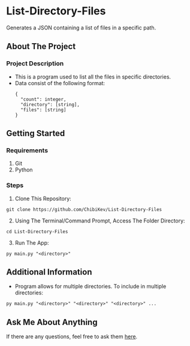 # List-Directory-Files
Generates a JSON containing a list of files in a specific path.

## About The Project
### Project Description
- This is a program used to list all the files in specific directories.
- Data consist of the following format:
  ```
  {
    "count": integer,
    "directory": [string],
    "files": [string]
  }
  ```

## Getting Started
### Requirements
1. Git
2. Python
### Steps
1. Clone This Repository:
```
git clone https://github.com/ChibiKev/List-Directory-Files
```
2. Using The Terminal/Command Prompt, Access The Folder Directory:
```
cd List-Directory-Files
```
3. Run The App:
```
py main.py "<directory>"
```

## Additional Information
- Program allows for multiple directories. To include in multiple directories:
```
py main.py "<directory>" "<directory>" "<directory>" ...
```

## Ask Me About Anything
If there are any questions, feel free to ask them [here](https://github.com/ChibiKev/List-Directory-Files/issues).